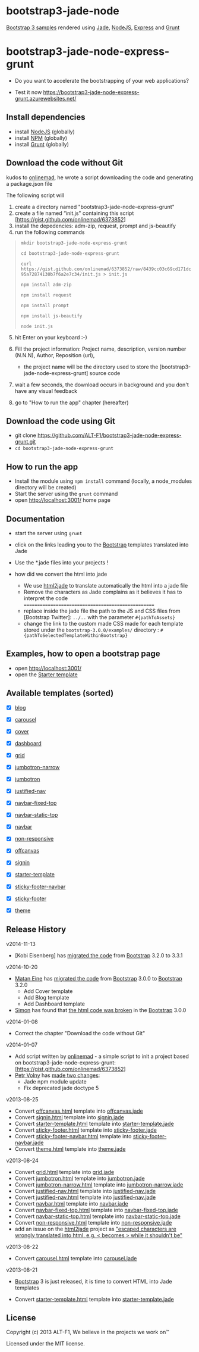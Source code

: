 bootstrap3-jade-node
====================

[Bootstrap 3 samples] rendered using [Jade], [NodeJS], [Express] and [Grunt]

# bootstrap3-jade-node-express-grunt

+ Do you want to accelerate the bootstrapping of your web applications?

+ Test it now https://bootstrap3-jade-node-express-grunt.azurewebsites.net/

## Install dependencies

+ install [NodeJS] (globally)
+ install [NPM] (globally)
+ install [Grunt] (globally)


## Download the code without Git

kudos to [onlinemad], he wrote a script downloading the code and generating a package.json file

The following script will

1. create a directory named "bootstrap3-jade-node-express-grunt"
2. create a file named “init.js" containing this script [https://gist.github.com/onlinemad/6373852]
3. install the depedencies: adm-zip, request, prompt and js-beautify
4. run the following commands

> `mkdir bootstrap3-jade-node-express-grunt`
> 
> `cd bootstrap3-jade-node-express-grunt`
>
> `curl https://gist.github.com/onlinemad/6373852/raw/8439cc03c69cd171dc95a72874130b7f6a2e7c34/init.js > init.js`
>
> `npm install adm-zip`
>
> `npm install request`
>
> `npm install prompt`
>
> `npm install js-beautify`
>
> `node init.js`

5. hit Enter on your keyboard :-)

6. Fill the project information: Project name, description, version number (N.N.N), Author, Reposition (url),
    + the project name will be the directory used to store the [bootstrap3-jade-node-express-grunt] source code

7. wait a few seconds, the download occurs in background and you don't have any visual feedback

8. go to "How to run the app" chapter (hereafter)

## Download the code using Git

+ git clone https://github.com/ALT-F1/bootstrap3-jade-node-express-grunt.git
+ `cd bootstrap3-jade-node-express-grunt`

## How to run the app

+ Install the module using `npm install` command (locally, a node_modules directory will be created)
+ Start the server using the `grunt` command
+ open [http://localhost:3001/](http://localhost:3001/) home page


## Documentation

+ start the server using `grunt`
+ click on the links leading you to the [Bootstrap] templates translated into Jade
+ Use the *.jade files into your projects !

+ how did we convert the html into jade
    + We use [html2jade] to translate automatically the html into a jade file
    + Remove the characters as Jade complains as it believes it has to interpret the code  `=================================================`
    + replace inside the jade file the path to the JS and CSS files from [Bootstrap Twitter]:  `../..` with the parameter `#{pathToAssets}`
    + change the link to the custom made CSS made for each template stored under the `bootstrap-3.0.0/examples/` directory :  `#{pathToSelectedTemplateWithinBootstrap}`

## Examples, how to open a bootstrap page

+ open [http://localhost:3001/](http://localhost:3001/)
+ open the [Starter template](http://localhost:3001/template/starter-template)

## Available templates (sorted)

- [X] [blog](http://getbootstrap.com/examples/blog/)
- [X] [carousel](http://twbs.github.io/bootstrap/examples/carousel/)
- [X] [cover](http://getbootstrap.com/examples/cover/)
- [X] [dashboard](http://getbootstrap.com/examples/dashboard/)
- [X] [grid](http://twbs.github.io/bootstrap/examples/grid/)
- [X] [jumbotron-narrow](http://twbs.github.io/bootstrap/examples/jumbotron-narrow/)
- [X] [jumbotron](http://twbs.github.io/bootstrap/examples/jumbotron/)
- [X] [justified-nav](http://twbs.github.io/bootstrap/examples/justified-nav/)
- [X] [navbar-fixed-top](http://twbs.github.io/bootstrap/examples/navbar-fixed-top/)
- [X] [navbar-static-top](http://twbs.github.io/bootstrap/examples/navbar-static-top/)
- [X] [navbar](http://twbs.github.io/bootstrap/examples/navbar/)
- [X] [non-responsive](http://twbs.github.io/bootstrap/examples/non-responsive/)
- [X] [offcanvas](http://twbs.github.io/bootstrap/examples/offcanvas/)
- [X] [signin](http://twbs.github.io/bootstrap/examples/signin/)
- [X] [starter-template](http://twbs.github.io/bootstrap/examples/starter-template/)
- [X] [sticky-footer-navbar](http://twbs.github.io/bootstrap/examples/sticky-footer-navbar/)
- [X] [sticky-footer](http://twbs.github.io/bootstrap/examples/sticky-footer/)
- [X] [theme](http://twbs.github.io/bootstrap/examples/theme/)


## Release History

v2014-11-13

+ [Kobi Eisenberg] has [migrated the code](https://github.com/ALT-F1/bootstrap3-jade-node-express-grunt/pull/5) from [Bootstrap] 3.2.0 to 3.3.1

 
v2014-10-20

+ [Matan Eine] has [migrated the code](https://github.com/ALT-F1/bootstrap3-jade-node-express-grunt/pull/4) from [Bootstrap] 3.0.0 to [Bootstrap] 3.2.0
    + Add Cover template
    + Add Blog template
    + Add Dashboard template
+ [Simon] has found that [the html code was broken](https://github.com/ALT-F1/bootstrap3-jade-node-express-grunt/issues/3) in the [Bootstrap] 3.0.0

v2014-01-08

+ Correct the chapter "Download the code without Git"

v2014-01-07

+ Add script written by [onlinemad] - a simple script to init a project based on bootstrap3-jade-node-express-grunt: [https://gist.github.com/onlinemad/6373852]
+ [Petr Volny] has [made two changes](https://github.com/ALT-F1/bootstrap3-jade-node-express-grunt/pull/2):
    + Jade npm module update
    + Fix deprecated jade doctype 5


v2013-08-25

+ Convert [offcanvas.html](http://twbs.github.io/bootstrap/examples/offcanvas/) template into [offcanvas.jade](https://github.com/ALT-F1/bootstrap3-jade-node-express-grunt/tree/master/app/views/bootstrap3-templates)
+ Convert [signin.html](http://twbs.github.io/bootstrap/examples/signin/) template into [signin.jade](https://github.com/ALT-F1/bootstrap3-jade-node-express-grunt/tree/master/app/views/bootstrap3-templates)
+ Convert [starter-template.html](http://twbs.github.io/bootstrap/examples/starter-template/) template into [starter-template.jade](https://github.com/ALT-F1/bootstrap3-jade-node-express-grunt/tree/master/app/views/bootstrap3-templates)
+ Convert [sticky-footer.html](http://twbs.github.io/bootstrap/examples/sticky-footer/) template into [sticky-footer.jade](https://github.com/ALT-F1/bootstrap3-jade-node-express-grunt/tree/master/app/views/bootstrap3-templates)
+ Convert [sticky-footer-navbar.html](http://twbs.github.io/bootstrap/examples/sticky-footer-navbar/) template into [sticky-footer-navbar.jade](https://github.com/ALT-F1/bootstrap3-jade-node-express-grunt/tree/master/app/views/bootstrap3-templates)
+ Convert [theme.html](http://twbs.github.io/bootstrap/examples/theme/) template into [theme.jade](https://github.com/ALT-F1/bootstrap3-jade-node-express-grunt/tree/master/app/views/bootstrap3-templates)

v2013-08-24

+ Convert [grid.html](http://twbs.github.io/bootstrap/examples/grid/) template into [grid.jade](https://github.com/ALT-F1/bootstrap3-jade-node-express-grunt/tree/master/app/views/bootstrap3-templates)
+ Convert [jumbotron.html](http://twbs.github.io/bootstrap/examples/jumbotron/) template into [jumbotron.jade](https://github.com/ALT-F1/bootstrap3-jade-node-express-grunt/tree/master/app/views/bootstrap3-templates)
+ Convert [jumbotron-narrow.html](http://twbs.github.io/bootstrap/examples/jumbotron-narrow/) template into [jumbotron-narrow.jade](https://github.com/ALT-F1/bootstrap3-jade-node-express-grunt/tree/master/app/views/bootstrap3-templates)
+ Convert [justified-nav.html](http://twbs.github.io/bootstrap/examples/justified-nav/) template into [justified-nav.jade](https://github.com/ALT-F1/bootstrap3-jade-node-express-grunt/tree/master/app/views/bootstrap3-templates)
+ Convert [justified-nav.html](http://twbs.github.io/bootstrap/examples/justified-nav/) template into [justified-nav.jade](https://github.com/ALT-F1/bootstrap3-jade-node-express-grunt/tree/master/app/views/bootstrap3-templates)
+ Convert [navbar.html](http://twbs.github.io/bootstrap/examples/navbar/) template into [navbar.jade](https://github.com/ALT-F1/bootstrap3-jade-node-express-grunt/tree/master/app/views/bootstrap3-templates)
+ Convert [navbar-fixed-top.html](http://twbs.github.io/bootstrap/examples/navbar-fixed-top/) template into [navbar-fixed-top.jade](https://github.com/ALT-F1/bootstrap3-jade-node-express-grunt/tree/master/app/views/bootstrap3-templates)
+ Convert [navbar-static-top.html](http://twbs.github.io/bootstrap/examples/navbar-static-top/) template into [navbar-static-top.jade](https://github.com/ALT-F1/bootstrap3-jade-node-express-grunt/tree/master/app/views/bootstrap3-templates)
+ Convert [non-responsive.html](http://twbs.github.io/bootstrap/examples/non-responsive/) template into [non-responsive.jade](https://github.com/ALT-F1/bootstrap3-jade-node-express-grunt/tree/master/app/views/bootstrap3-templates)
+ add an issue on the [html2jade] project as ["escaped characters are wrongly translated into html. e.g. &lt; becomes > while it shouldn't be"](https://github.com/donpark/html2jade/issues/57)

v2013-08-22

+ Convert [carousel.html](http://twbs.github.io/bootstrap/examples/carousel/) template into [carousel.jade](https://github.com/ALT-F1/bootstrap3-jade-node-express-grunt/tree/master/app/views/bootstrap3-templates)

v2013-08-21

- [Bootstrap] 3 is just released, it is time to convert HTML into Jade templates
+ Convert [starter-template.html](http://twbs.github.io/bootstrap/examples/starter-template/) template into [starter-template.jade](https://github.com/ALT-F1/bootstrap3-jade-node-express-grunt/tree/master/app/views/bootstrap3-templates)

## License
Copyright (c) 2013 ALT-F1, We believe in the projects we work on™

Licensed under the MIT license.


[ALT-F1]: http://www.alt-f1.be
[AngularJS]: http://angularjs.org/
[Bootstrap 3 samples]: http://twbs.github.io/bootstrap/getting-started/#examples
[Bootstrap for Compass]: https://github.com/vwall/compass-twitter-bootstrap
[Bootstrap]: http://getbootstrap.com/
[Connect]: http://www.senchalabs.org/connect/
[Express]: http://expressjs.com/
[Font Awesome]: http://fortawesome.github.io/Font-Awesome/
[Google APIs]: https://developers.google.com/compute/docs/api/libraries
[Google Compute Engine API Reference]: https://developers.google.com/compute/docs/reference/latest/
[Google Compute Engine API]: https://developers.google.com/compute/docs/api/libraries
[Google Compute Engine]: https://cloud.google.com/products/compute-engine
[Grunt-nodemon]: https://github.com/remy/nodemon
[Grunt]: http://gruntjs.com/
[html2jade]: https://github.com/donpark/html2jade
[https://gist.github.com/onlinemad/6373852]: https://gist.github.com/onlinemad/6373852
[Istanbul]: https://github.com/gotwarlost/istanbul
[Jade]: http://jade-lang.com/
[Jasmine]: https://jasmine.github.io/
[Javascript]: https://developer.mozilla.org/en-US/docs/Web/JavaScript
[Karma]: http://karma-runner.github.io/
[log4js]: https://github.com/nomiddlename/log4js-node
[Matan Eine]: https://github.com/mataneine
[matchdep]: https://npmjs.org/package/matchdep
[Mocha]: http://visionmedia.github.io/mocha/
[MongoDB]: http://www.mongodb.org/
[MongoHQ]: https://www.mongohq.com
[MongoLab]: https://mongolab.com
[Mongoose]: http://mongoosejs.com/
[Node inspector]: https://github.com/node-inspector/node-inspector
[NodeJS]: http://nodejs.org/
[NPM]: http://npmjs.org/
[onlinemad]: https://github.com/onlinemad
[Petr Volny]: https://github.com/petrvolny
[Professional Node JS book]: http://astore.amazon.fr/i14ynet-21/detail/1118185463
[Professional Node JS Source Code]: https://github.com/ALT-F1/nodejs-professional
[Python]: http://www.python.org
[Simon]: https://github.com/simonjmartin
[Spacelab stylesheet]: http://bootswatch.com/2/spacelab/
[Ubuntu]: http://www.ubuntu.com/
[Yeoman]: http://yeoman.io/

